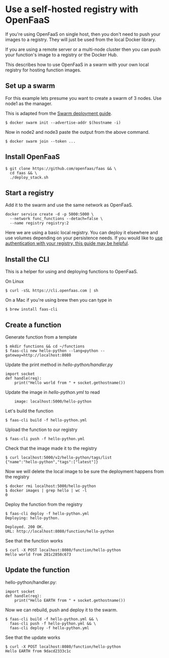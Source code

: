 # Use a self-hosted registry with OpenFaaS

If you're using OpenFaaS on single host, then you don't need to push your images to a registry. They will just be used from the local Docker library.

If you are using a remote server or a multi-node cluster then you can push your function's image to a registry or the Docker Hub.

This describes how to use OpenFaaS in a swarm with your own local registry for hosting function images.

## Set up a swarm

For this example lets presume you want to create a swarm of 3 nodes. Use node1 as the manager.

This is adapted from the [Swarm deployment guide](https://github.com/openfaas/faas/blob/master/guide/deployment_swarm.md).

```
$ docker swarm init --advertise-addr $(hostname -i)
```

Now in node2 and node3 paste the output from the above command.
```
$ docker swarm join --token ...
```

## Install OpenFaaS
```
$ git clone https://github.com/openfaas/faas && \
  cd faas && \
  ./deploy_stack.sh
```

## Start a registry

Add it to the swarm and use the same network as OpenFaaS.

```
docker service create -d -p 5000:5000 \
  --network func_functions --detach=false \
  --name registry registry:2
```

Here we are using a basic local registry. You can deploy it elsewhere and use volumes depending on your persistence needs. If you would like to [use authentication with your registry, this guide may be helpful](https://github.com/openfaas/faas/blob/master/docs/managing-images.md#deploy-your-own-private-docker-registry).


## Install the CLI

This is a helper for using and deploying functions to OpenFaaS.

On Linux

```
$ curl -sSL https://cli.openfaas.com | sh
```

On a Mac if you're using brew then you can type in
```
$ brew install faas-cli
```

## Create a function

Generate function from a template

```
$ mkdir functions && cd ~/functions
$ faas-cli new hello-python --lang=python --gateway=http://localhost:8080
```

Update the print method in *hello-python/handler.py*
```
import socket
def handle(req):
    print("Hello world from " + socket.gethostname())
```

Update the image in *hello-python.yml* to read
```
    image: localhost:5000/hello-python
```

Let's build the function
```
$ faas-cli build -f hello-python.yml
```

Upload the function to our registry
```
$ faas-cli push -f hello-python.yml
```

Check that the image made it to the registry
```
$ curl localhost:5000/v2/hello-python/tags/list
{"name":"hello-python","tags":["latest"]}
```

Now we will delete the local image to be sure the deployment happens from the registry
```
$ docker rmi localhost:5000/hello-python
$ docker images | grep hello | wc -l
0
```

Deploy the function from the registry
```
$ faas-cli deploy -f hello-python.yml
Deploying: hello-python.

Deployed. 200 OK.
URL: http://localhost:8080/function/hello-python  
```

See that the function works
```
$ curl -X POST localhost:8080/function/hello-python
Hello world from 281c2858c673
```

## Update the function

hello-python/handler.py:
```
import socket
def handle(req):
    print("Hello EARTH from " + socket.gethostname())
```
Now we can rebuild, push and deploy it to the swarm.
```
$ faas-cli build -f hello-python.yml && \
  faas-cli push -f hello-python.yml && \
  faas-cli deploy -f hello-python.yml
```

See that the update works
```
$ curl -X POST localhost:8080/function/hello-python
Hello EARTH from 9dacd2333c1c
```
